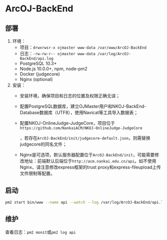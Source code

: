 # ArcOJ-BackEnd

## 部署

1. 环境：
   - 项目：`drwxrwsr-x ojmaster www-data /var/www/ArcOJ-BackEnd`
   - 日志：`-rw-rw-r-- ojmaster www-data /var/log/ArcOJ-BackEnd/api.log`
   - PostgreSQL 10.3+
   - Node.js 10.0.0+, npm, node-pm2
   - Docker (judgecore)
   - Nginx (optional)
2. 安装：
   - 安装环境，确保项目和日志的位置及权限正确无误；
   
   - 配置PostgreSQL数据库，建立OJMaster用户和NKOJ-BackEnd-Database数据库（UTF8），使用Navicat等工具导入数据表；
   
   - 配置NKOJ-OnlineJudge-JudgeCore，项目位于`https://github.com/NankaiACM/NKOJ-OnlineJudge-JudgeCore`
   
     [NKOJ-OnlineJudge-JudgeCore]: https://github.com/NankaiACM/NKOJ-OnlineJudge-JudgeCore
   
     ，若存在`ArcOJ-BackEnd/init/judgecore-default.json`，则需替换judgecore的同名文件；
   
   - Nginx是可选项，默认服务器配置位于`ArcOJ-BackEnd/init`，可能需要修改地址：前端默认后端位于`http://acm.nankai.edu.cn/api`。如不使用Nginx，请注意修改express框架的trust proxy和express-fileupload上传文件限制等配置。

## 启动

```sh
pm2 start bin/www --name api --watch --log /var/log/ArcOJ-BackEnd/api.log
```

## 维护

查看日志：`pm2 monit`或`pm2 log api`


